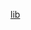 [lib](https://github.com/jcefbuild/java-cef-build/releases/tag/v1.0.10-81.2.24%2Bgc0b313d%2Bchromium-81.0.4044.113)